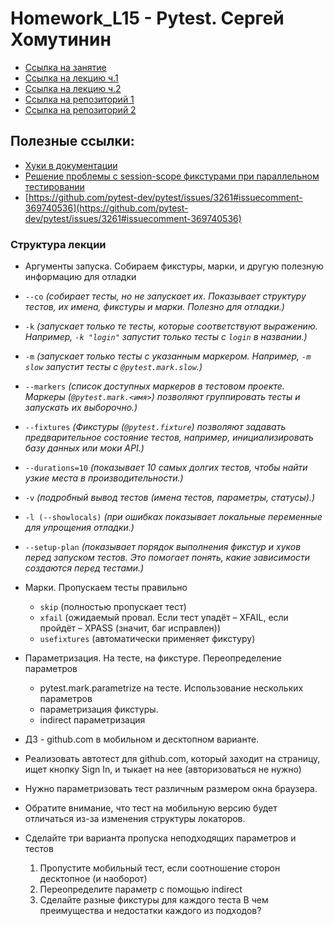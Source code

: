 # Homework_L15 - Pytest. Сергей Хомутинин

- [Ссылка на занятие](https://school.qa.guru/pl/teach/control/lesson/view?id=334954977&editMode=0) 
- [Ссылка на лекцию ч.1](https://github.com/qa-guru/knowledge-base/wiki/13.-Pytest)
- [Ссылка на лекцию ч.2](https://github.com/qa-guru/knowledge-base/wiki/14.-Pytest.-%D0%A7%D0%B0%D1%81%D1%82%D1%8C-II)
- [Ссылка на репозиторий 1](https://github.com/qa-guru/qa_guru_python_5_15)
- [Ссылка на репозиторий 2](https://github.com/qa-guru/qa_guru_python_5_15_p2) 

## Полезные ссылки: 
- [Хуки в документации](https://docs.pytest.org/en/7.2.x/reference/reference.html#hooks) 
- [Решение проблемы с session-scope фикстурами при параллельном тестировании](https://pytest-xdist.readthedocs.io/en/latest/how-to.html#making-session-scoped-fixtures-execute-only-once) 
- [https://github.com/pytest-dev/pytest/issues/3261#issuecomment-369740536](https://github.com/pytest-dev/pytest/issues/3261#issuecomment-369740536)




### Структура лекции

- Аргументы запуска. Собираем фикстуры, марки, и другую полезную информацию для отладки
- `--co` *(собирает тесты, но не запускает их. Показывает структуру тестов, их имена, фикстуры и марки. Полезно для отладки.)*
- `-k` *(запускает только те тесты, которые соответствуют выражению. Например, `-k "login"` запустит только тесты с `login` в названии.)*
- `-m` *(запускает только тесты с указанным маркером. Например, `-m slow` запустит тесты с `@pytest.mark.slow`.)*
- `--markers` *(список доступных маркеров в тестовом проекте. Маркеры (`@pytest.mark.<имя>`) позволяют группировать тесты и запускать их выборочно.)*
- `--fixtures` *(Фикстуры (`@pytest.fixture`) позволяют задавать предварительное состояние тестов, например, инициализировать базу данных или моки API.)*
- `--durations=10` *(показывает 10 самых долгих тестов, чтобы найти узкие места в производительности.)*
- `-v` *(подробный вывод тестов (имена тестов, параметры, статусы).)*
- `-l (--showlocals)` *(при ошибках показывает локальные переменные для упрощения отладки.)*
- `--setup-plan` *(показывает порядок выполнения фикстур и хуков перед запуском тестов. Это помогает понять, какие зависимости создаются перед тестами.)*


- Марки. Пропускаем тесты правильно
  - `skip` (полностью пропускает тест)
  - `xfail` (ожидаемый провал. Если тест упадёт – XFAIL, если пройдёт – XPASS (значит, баг исправлен))
  - `usefixtures` (автоматически применяет фикстуру)



- Параметризация. На тесте, на фикстуре. Переопределение параметров
  - pytest.mark.parametrize на тесте. Использование нескольких параметров
  - параметризация фикстуры. 
  - indirect параметризация

  
- ДЗ - github.com в мобильном и десктопном варианте. 
- Реализовать автотест для github.com, который заходит на страницу, ищет кнопку Sign In, и тыкает на нее (авторизоваться не нужно)
- Нужно параметризовать тест различным размером окна браузера.
- Обратите внимание, что тест на мобильную версию будет отличаться из-за изменения структуры локаторов.
- Сделайте три варианта пропуска неподходящих параметров и тестов
  1. Пропустите мобильный тест, если соотношение сторон десктопное (и наоборот)
  2. Переопределите параметр с помощью indirect
  3. Сделайте разные фикстуры для каждого теста
В чем преимущества и недостатки каждого из подходов?